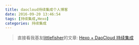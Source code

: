 ```yaml
---
title: daocloud持续集成个人博客
date: 2016-09-20 13:46:54
tags: [持续集成,Hexo]
categories: 持续集成
---
```

>直接看我基友[littlefisher](http://littlefisher.coding.me)的文章:  [Hexo + DaoCloud 持续集成](http://littlefisher.coding.me/2016/09/20/Hexo%20+%20DaoCloud%20%E6%8C%81%E7%BB%AD%E9%9B%86%E6%88%90/)